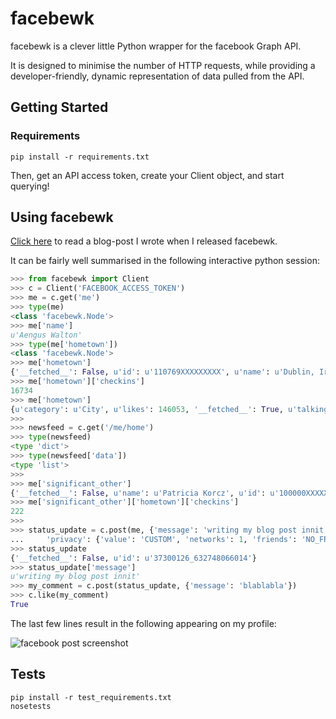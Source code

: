 # facebewk

facebewk is a clever little Python wrapper for the facebook Graph API. 

It is designed to minimise the number of HTTP requests, while providing a developer-friendly, dynamic representation of
data pulled from the API. 

## Getting Started

### Requirements

`pip install -r requirements.txt`

Then, get an API access token, create your Client object, and start querying!

## Using facebewk

[Click here](http://ventolin.org/2012/09/facebewk) to read a blog-post I wrote when I released facebewk. 

It can be fairly well summarised in the following interactive python session:

````python
>>> from facebewk import Client
>>> c = Client('FACEBOOK_ACCESS_TOKEN')
>>> me = c.get('me')
>>> type(me)
<class 'facebewk.Node'>
>>> me['name']
u'Aengus Walton'
>>> type(me['hometown'])
<class 'facebewk.Node'>
>>> me['hometown']
{'__fetched__': False, u'id': u'110769XXXXXXXXX', u'name': u'Dublin, Ireland'}
>>> me['hometown']['checkins']
16734
>>> me['hometown']
{u'category': u'City', u'likes': 146053, '__fetched__': True, u'talking_about_count': 115999, u'name': u'Dublin, Ireland', u'link': u'http://www.facebook.com/pages/Dublin-Ireland/110769888951990', u'location': {u'latitude': 53.344037395687, u'longitude': -6.2632156999178}, u'is_community_page': True, u'checkins': 16734, u'id': u'110769888951990', u'is_published': True, u'description': u'<p><b>Dublin</b> is the capital and most populous city of ........'}
>>>
>>> newsfeed = c.get('/me/home')
>>> type(newsfeed)
<type 'dict'>
>>> type(newsfeed['data'])
<type 'list'>
>>>
>>> me['significant_other']
{'__fetched__': False, u'name': u'Patricia Korcz', u'id': u'100000XXXXXXXXX'}
>>> me['significant_other']['hometown']['checkins']
222
>>>
>>> status_update = c.post(me, {'message': 'writing my blog post innit', 
...     'privacy': {'value': 'CUSTOM', 'networks': 1, 'friends': 'NO_FRIENDS'}})
>>> status_update
{'__fetched__': False, u'id': u'37300126_632748066014'}
>>> status_update['message']
u'writing my blog post innit'
>>> my_comment = c.post(status_update, {'message': 'blablabla'})
>>> c.like(my_comment)
True
````

The last few lines result in the following appearing on my profile:

![facebook post screenshot](http://ventolin.org/wp-content/uploads/2012/09/example_status_update.png)

## Tests

````
pip install -r test_requirements.txt
nosetests
````
